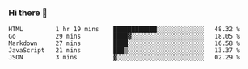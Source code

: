 ### Hi there 👋

<!--
**KLXLjun/KLXLjun** is a ✨ _special_ ✨ repository because its `README.md` (this file) appears on your GitHub profile.

Here are some ideas to get you started:

- 🔭 I’m currently working on ...
- 🌱 I’m currently learning ...
- 👯 I’m looking to collaborate on ...
- 🤔 I’m looking for help with ...
- 💬 Ask me about ...
- 📫 How to reach me: ...
- 😄 Pronouns: ...
- ⚡ Fun fact: ...
-->

<!--START_SECTION:waka-->
```text
HTML         1 hr 19 mins    ████████████░░░░░░░░░░░░░   48.32 % 
Go           29 mins         ████▓░░░░░░░░░░░░░░░░░░░░   18.05 % 
Markdown     27 mins         ████░░░░░░░░░░░░░░░░░░░░░   16.58 % 
JavaScript   21 mins         ███▒░░░░░░░░░░░░░░░░░░░░░   13.37 % 
JSON         3 mins          ▓░░░░░░░░░░░░░░░░░░░░░░░░   02.29 % 
```
<!--END_SECTION:waka-->
